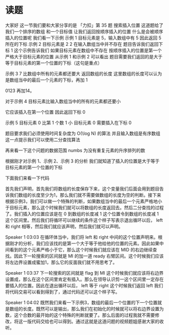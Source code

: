 # 读题

大家好
这一节我们要和大家分享的是
「力扣」第 35 题
搜索插入位置
这道题给了我们一个排序的数组
和一个目标值
让我们返回按顺序插入的位置
什么是会被顺序插入的位置呢
我们看一下示例
示例 1
目标元素是 5，输入数组中有 5
因此返回 5 所在的下标
示例 2
目标元素是 2
2 在输入数组当中并不存在
题目告诉我们返回下标 1
这个示例告诉我们
如果目标元素在数组中不存在
按顺序插入的位置是第一个严格大于目标元素的位置
从示例 1 和示例 2 可以看出
题目需要我们返回的是大于等于目标元素的第一个位置的下标（这句是重点）


示例 3
7 比数组中所有的元素都还要大
返回数组的长度
这里数组的长度可以认为是数组当中的最后一个元素的下标，再加 1

0123 再加14。


对于示例 4
目标元素比输入数组当中的所有的元素都还要小

它应该插入在第一个位置
因此返回下标 0 

示例 5 目标元素 0 比第 1 个数 1 小
目标元素 0 需要插入在下标 0 


题目要求我们必须使用时间复杂度为 O(\log N) 的算法
并且输入数组是有序数组
这一点提示我们可以使用二分查找算法

再来看一下这个问题的数据范围
numbs 为没有重复元素的升序排列的数

根据刚才对示例 1、示例 2、示例 3 的分析
我们就知道了插入的位置是大于等于目标元素的第一个位置的下标

下面我们来看一下代码











首先我们声明，首先我们将数组的长度保存下来，这个变量我们后面会用到题目告诉我们数组的长度至少为1，那么我们就不需要做数组的长度为空的判断。接下来根据示例3，我们可以做一个特殊的判断，如果数组当中的最后一个元素严格地小于目标元素，那么这个时候我们就可以将数组的长度返回去。然后二分查找的过程了。我们插入的位置应该是在 0 到数组的长度减 1 这个位置令到数组的长度减 1 这个区间里。然后我们将循环可以继续的条件这个样子写表示退出循环以后，  left  和  right  相等，然后我们就应该声明，然后我们就可以声明。

Speaker 1 03:03 
在循环体当中，我们将  left  和  right  中间的这个位置声明来。根据刚才的分析，我们应该找的是第一个大于等于他给他的位置的元素。因此如果中间看到的这个元素严格小于它，那么这个时候我们就应该在  MID  的右边继续查找。因此下一轮搜索的区间就是  MI  的加一道 ready 右臂区间。这个时候我们应该将左边界设置成蜜加1，那么它的反面我们就不用思考了。

Speaker 1 03:37 
下一轮搜索的区间就是 flag 到 MI 这个时候我们就应该将右边界设置成，那么在这个区间里肯定有插入。那么在领导认识剪一这个区间里一定存在要插入的位置。因此在退出循环以后，  left  等于  right  这个时候我们返回 left 我们将代码交易可以看到得到了，通过代码还可以这个样子写。

Speaker 1 04:02 
既然我们来看一下示例3，数组的最后一个位置的下一个位置就是数组的长度。既然可以是输出，那么我们在初始化的时候就可以将右边界设置为数，这个合数的最开始的这个特殊的判断就要了。那么后面的过程我就不需要修改，将这一版代码交给也可以得到。通过这就是这道问题的视频题姐感谢大家的收听。

